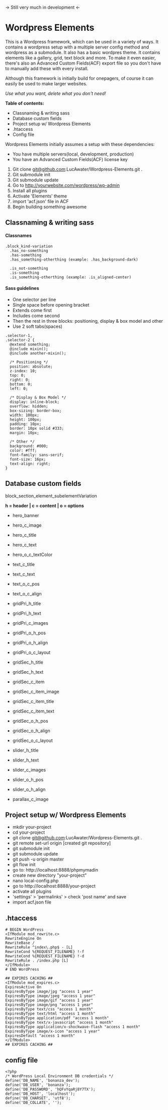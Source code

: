 -> Still very much in development <-

# Wordpress Elements

This is a Wordpress framework, which can be used in a variety of ways. It contains a wordpress setup with a multiple server config method and wordpress as a submodule. It also has a basic wordpres theme. It contains elements like a gallery, grid, text block and more. To make it even easier, there's also an Advanced Custom Fields(ACF) export file so you don't have to manually add these with every install.

Although this framework is initially build for onepagers, of course it can easily be used to make larger websites.

*Use what you want, delete what you don't need!*

**Table of contents:**
- Classnaming & writing sass
- Database custom fields
- Project setup w/ Wordpress Elements
- .htaccess
- Config file

Wordpress Elements initially assumes a setup with these dependencies:
- You have multiple servers(local, development, production)
- You have an Advanced Custom Fields(ACF) license key

1. Git clone git@github.com:LucAwater/Wordpress-Elements.git .
2. Git submodule init
3. Git submodule update
4. Go to http://yourwebsite.com/wordpress/wp-admin
5. Install all plugins
6. Activate 'Elements' theme
7. import 'acf.json' file in ACF
8. Begin building something awesome

## Classnaming & writing sass

#### Classnames
```
.block_kind-variation 
  .has_no-something
  .has-something
  .has_something-otherthing (example: .has_background-dark)
  
  .is_not-something
  .is-something
  .is_something-otherthing (example: .is_aligned-center)
```

#### Sass guidelines

- One selector per line
- Single space before opening bracket
- Extends come first
- Includes come second
- Then the rest in three blocks: positioning, display & box model and other
- Use 2 soft tabs(spaces)

```
.selector-1,
.selector-2 {
  @extend something;
  @include mixin();
  @include another-mixin();
  
  /* Positioning */
  position: absolute;
  z-index: 10;
  top: 0;
  right: 0;
  bottom: 0;
  left: 0;

  /* Display & Box Model */
  display: inline-block;
  overflow: hidden;
  box-sizing: border-box;
  width: 100px;
  height: 100px;
  padding: 10px;
  border: 10px solid #333;
  margin: 10px;

  /* Other */
  background: #000;
  color: #fff;
  font-family: sans-serif;
  font-size: 16px;
  text-align: right;
}
```

## Database custom fields

block_section_element_subelementVariation

**h = header | c = content | o = options**

- hero_banner
- hero_c_image
- hero_c_title
- hero_c_text
- hero_o_c_textColor

- text_c_title
- text_c_text
- text_o_c_pos
- text_o_c_align

- gridPri_h_title
- gridPri_h_text
- gridPri_c_images
- gridPri_o_h_pos
- gridPri_o_h_align
- gridPri_o_c_layout

- gridSec_h_title
- gridSec_h_text
- gridSec_c_item
- gridSec_c_item_image
- gridSec_c_item_title
- gridSec_c_item_text
- gridSec_o_h_pos
- gridSec_o_h_align
- gridSec_o_c_layout

- slider_h_title
- slider_h_text
- slider_c_images
- slider_o_h_pos
- slider_o_h_align

- parallax_c_image

## Project setup w/ Wordpress Elements

- mkdir your-project
- cd your-project
- git clone git@github.com:LucAwater/Wordpress-Elements.git .
- git remote set-url origin [created git repository]
- git submodule init
- git submodule update
- git push -u origin master
- git flow init
- go to: http://localhost:8888/phpmymadin
- create new directory "your-project"
- nano local-config.php
- go to http://localhost:8888/your-project
- activate all plugins
- 'settings' > 'permalinks' > check 'post name' and save
- import acf.json file

## .htaccess
```
# BEGIN WordPress
<IfModule mod_rewrite.c>
RewriteEngine On
RewriteBase /
RewriteRule ^index\.php$ - [L]
RewriteCond %{REQUEST_FILENAME} !-f
RewriteCond %{REQUEST_FILENAME} !-d
RewriteRule . /index.php [L]
</IfModule>
# END WordPress

## EXPIRES CACHING ##
<IfModule mod_expires.c>
ExpiresActive On
ExpiresByType image/jpg "access 1 year"
ExpiresByType image/jpeg "access 1 year"
ExpiresByType image/gif "access 1 year"
ExpiresByType image/png "access 1 year"
ExpiresByType text/css "access 1 month"
ExpiresByType text/html "access 1 month"
ExpiresByType application/pdf "access 1 month"
ExpiresByType text/x-javascript "access 1 month"
ExpiresByType application/x-shockwave-flash "access 1 month"
ExpiresByType image/x-icon "access 1 year"
ExpiresDefault "access 1 month"
</IfModule>
## EXPIRES CACHING ##
```

## config file
```
<?php
/* WordPress Local Environment DB credentials */
define('DB_NAME', 'bonanza_dev');
define('DB_USER', 'bonanza');
define('DB_PASSWORD', 'hQFvYqaRj8Y7TX');
define('DB_HOST', 'localhost');
define('DB_CHARSET', 'utf8');
define('DB_COLLATE', '');
```